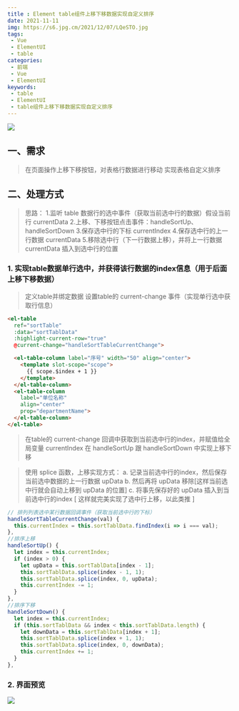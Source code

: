 ```yaml
---
title : Element table组件上移下移数据实现自定义排序
date: 2021-11-11
img: https://s6.jpg.cm/2021/12/07/LQeSTO.jpg
tags:
 - Vue
 - ElementUI
 - table
categories: 
 - 前端
 - Vue
 - ElementUI
keywords:
 - table
 - ElementUI
 - table组件上移下移数据实现自定义排序
---
```


<img src="./IMG_1987.JPG"/>

## 一、需求
> 在页面操作上移下移按钮，对表格行数据进行移动
> 实现表格自定义排序

## 二、处理方式
> 思路：
> 1.监听 table 数据行的选中事件（获取当前选中行的数据）假设当前行 currentData
> 2.上移、下移按钮点击事件：handleSortUp、handleSortDown
> 3.保存选中行的下标 currentIndex
> 4.保存选中行的上一行数据 currentData
> 5.移除选中行（下一行数据上移），并将上一行数据 currentData 插入到选中行的位置
### 1. 实现table数据单行选中，并获得该行数据的index信息（用于后面上移下移数据）

> 定义table并绑定数据
> 设置table的 current-change 事件（实现单行选中获取行信息）

```html
<el-table
  ref="sortTable"
  :data="sortTablData"
  :highlight-current-row="true"
  @current-change="handleSortTableCurrentChange">

  <el-table-column label="序号" width="50" align="center">
    <template slot-scope="scope">
      {{ scope.$index + 1 }}
    </template>
  </el-table-column>
  <el-table-column
    label="单位名称"
    align="center"
    prop="departmentName">
  </el-table-column>
</el-table>

```

> 在table的 current-change 回调中获取到当前选中行的index，并赋值给全局变量 currentIndex
> 在 handleSortUp 跟 handleSortDown 中实现上移下移

> 使用 splice 函数，上移实现方式：
> a. 记录当前选中行的index，然后保存当前选中数据的上一行数据 upData
> b. 然后再将 upData 移除[这样当前选中行就会自动上移到 upData 的位置]
> c. 将事先保存好的 upData 插入到当前选中行的index [ 这样就完美实现了选中行上移，以此类推 ]

```js
// 排列列表选中某行数据回调事件（获取当前选中行的下标）
handleSortTableCurrentChange(val) {
  this.currentIndex = this.sortTablData.findIndex(i => i === val);
},
//排序上移
handleSortUp() {
  let index = this.currentIndex;
  if (index > 0) {
    let upData = this.sortTablData[index - 1];
    this.sortTablData.splice(index - 1, 1);
    this.sortTablData.splice(index, 0, upData);
    this.currentIndex -= 1;
  }
},
//排序下移
handleSortDown() {
  let index = this.currentIndex;
  if (this.sortTablData && index < this.sortTablData.length) {
    let downData = this.sortTablData[index + 1];
    this.sortTablData.splice(index + 1, 1);
    this.sortTablData.splice(index, 0, downData);
    this.currentIndex += 1;
  }
},
```

### 2. 界面预览
![](./code-img.jpg)

